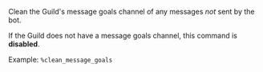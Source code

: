 Clean the Guild's message goals channel of any messages *not* sent by the bot.

If the Guild does not have a message goals channel, this command is **disabled**.

Example: `%clean_message_goals`
